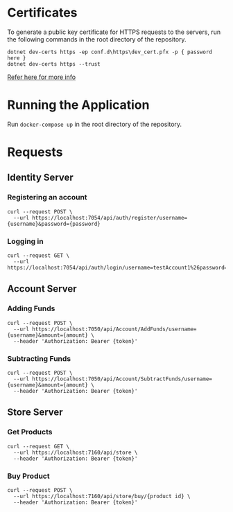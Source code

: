 # Certificates

To generate a public key certificate for HTTPS requests to the servers, run the following commands in the root directory of the repository.

```
dotnet dev-certs https -ep conf.d\https\dev_cert.pfx -p { password here }
dotnet dev-certs https --trust
```

[Refer here for more info](https://docs.microsoft.com/en-us/aspnet/core/security/docker-compose-https?view=aspnetcore-6.0)

# Running the Application

Run ```docker-compose up``` in the root directory of the repository.

# Requests

## Identity Server

### Registering an account
```
curl --request POST \
  --url https://localhost:7054/api/auth/register/username={username}&password={password}
```

### Logging in
```
curl --request GET \
  --url https://localhost:7054/api/auth/login/username=testAccount1%26password=ASFDkwEjiAWDMIW928@
```

## Account Server

### Adding Funds
```
curl --request POST \
  --url https://localhost:7050/api/Account/AddFunds/username={username}&amount={amount} \
  --header 'Authorization: Bearer {token}'
```

### Subtracting Funds
```
curl --request POST \
  --url https://localhost:7050/api/Account/SubtractFunds/username={username}&amount={amount} \
  --header 'Authorization: Bearer {token}'
```

## Store Server

### Get Products
```
curl --request GET \
  --url https://localhost:7160/api/store \
  --header 'Authorization: Bearer {token}'
```

### Buy Product
```
curl --request POST \
  --url https://localhost:7160/api/store/buy/{product id} \
  --header 'Authorization: Bearer {token}'
```
